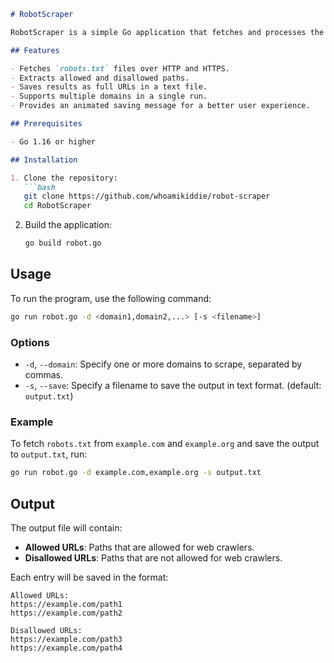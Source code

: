 
```markdown
# RobotScraper

RobotScraper is a simple Go application that fetches and processes the `robots.txt` file from specified domains. It extracts allowed and disallowed paths and saves them as full URLs to a specified text file.

## Features

- Fetches `robots.txt` files over HTTP and HTTPS.
- Extracts allowed and disallowed paths.
- Saves results as full URLs in a text file.
- Supports multiple domains in a single run.
- Provides an animated saving message for a better user experience.

## Prerequisites

- Go 1.16 or higher

## Installation

1. Clone the repository:
   ```bash
   git clone https://github.com/whoamikiddie/robot-scraper
   cd RobotScraper
   ```

2. Build the application:
   ```bash
   go build robot.go
   ```

## Usage

To run the program, use the following command:

```bash
go run robot.go -d <domain1,domain2,...> [-s <filename>]
```

### Options

- `-d`, `--domain`: Specify one or more domains to scrape, separated by commas.
- `-s`, `--save`: Specify a filename to save the output in text format. (default: `output.txt`)

### Example

To fetch `robots.txt` from `example.com` and `example.org` and save the output to `output.txt`, run:

```bash
go run robot.go -d example.com,example.org -s output.txt
```

## Output

The output file will contain:

- **Allowed URLs**: Paths that are allowed for web crawlers.
- **Disallowed URLs**: Paths that are not allowed for web crawlers.

Each entry will be saved in the format:
```
Allowed URLs:
https://example.com/path1
https://example.com/path2

Disallowed URLs:
https://example.com/path3
https://example.com/path4
```
```

